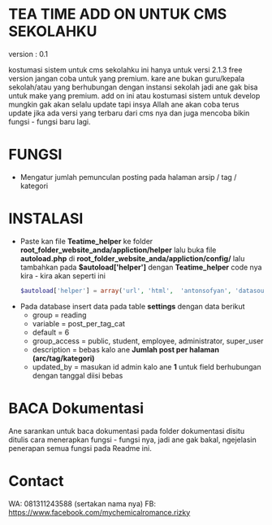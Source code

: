 # TEA TIME ADD ON UNTUK CMS SEKOLAHKU

version : 0.1

kostumasi sistem untuk cms sekolahku ini hanya untuk versi 2.1.3 free version jangan coba untuk yang premium.
kare ane bukan guru/kepala sekolah/atau yang berhubungan dengan instansi sekolah jadi ane gak bisa untuk make yang premium.
add on ini atau kostumasi sistem untuk develop mungkin gak akan selalu update tapi insya Allah ane akan coba terus update jika
ada versi yang terbaru dari cms nya dan juga mencoba bikin fungsi - fungsi baru lagi. 

# FUNGSI
* Mengatur jumlah pemunculan posting pada halaman arsip / tag / kategori


# INSTALASI

* Paste kan file **Teatime_helper** ke folder **root_folder_website_anda/appliction/helper**
  lalu buka file **autoload.php** di **root_folder_website_anda/appliction/config/** lalu tambahkan pada **$autoload['helper']**
  dengan **Teatime_helper**
  code nya kira - kira akan seperti ini
  ```php
  $autoload['helper'] = array('url', 'html',  'antonsofyan', 'datasource', 'teatime_helper');
  ```
* Pada database insert data pada table **settings** dengan data berikut
  * group        = reading
  * variable     = post_per_tag_cat
  * default      = 6
  * group_access = public, student, employee, administrator, super_user
  * description  = bebas kalo ane **Jumlah post per halaman (arc/tag/kategori)**
  * updated_by   = masukan id admin kalo ane **1**
  untuk field berhubungan dengan tanggal diisi bebas

# BACA Dokumentasi

Ane sarankan untuk baca dokumentasi pada folder dokumentasi disitu ditulis cara menerapkan fungsi - fungsi nya, jadi ane gak bakal,
ngejelasin penerapan semua fungsi pada Readme ini.

# Contact 
WA: 081311243588 (sertakan nama nya)
FB: https://www.facebook.com/mychemicalromance.rizky
